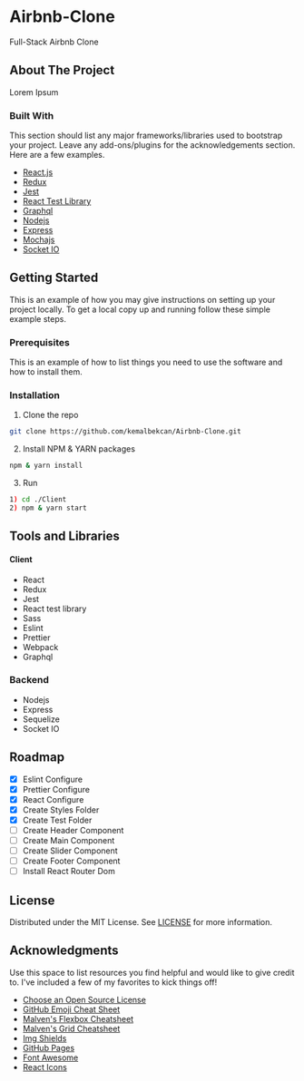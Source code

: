 # Airbnb-Clone

Full-Stack Airbnb Clone

## About The Project

Lorem Ipsum

### Built With

This section should list any major frameworks/libraries used to bootstrap your project. Leave any add-ons/plugins for the acknowledgements section. Here are a few examples.

- [React.js](https://reactjs.org/)
- [Redux](https://redux.js.org/)
- [Jest](https://jestjs.io/)
- [React Test Library](https://testing-library.com/docs/react-testing-library/intro/)
- [Graphql](https://graphql.org/)
- [Nodejs](https://nodejs.org/en/)
- [Express](https://expressjs.com/)
- [Mochajs](https://mochajs.org/)
- [Socket IO](https://socket.io/)

## Getting Started

This is an example of how you may give instructions on setting up your project locally.
To get a local copy up and running follow these simple example steps.

### Prerequisites

This is an example of how to list things you need to use the software and how to install them.

### Installation

1. Clone the repo

```sh
git clone https://github.com/kemalbekcan/Airbnb-Clone.git
```

2. Install NPM & YARN packages

```sh
npm & yarn install
```

3. Run

```sh
1) cd ./Client
2) npm & yarn start
```

## Tools and Libraries

#### Client

- React
- Redux
- Jest
- React test library
- Sass
- Eslint
- Prettier
- Webpack
- Graphql

### Backend

- Nodejs
- Express
- Sequelize
- Socket IO

## Roadmap

- [x] Eslint Configure<br />
- [x] Prettier Configure<br />
- [x] React Configure<br />
- [x] Create Styles Folder<br />
- [x] Create Test Folder<br />
- [ ] Create Header Component<br />
- [ ] Create Main Component<br />
- [ ] Create Slider Component<br />
- [ ] Create Footer Component<br />
- [ ] Install React Router Dom<br />

## License

Distributed under the MIT License. See [LICENSE](LICENSE) for more information.

## Acknowledgments

Use this space to list resources you find helpful and would like to give credit to. I've included a few of my favorites to kick things off!

- [Choose an Open Source License](https://choosealicense.com)
- [GitHub Emoji Cheat Sheet](https://www.webpagefx.com/tools/emoji-cheat-sheet)
- [Malven's Flexbox Cheatsheet](https://flexbox.malven.co/)
- [Malven's Grid Cheatsheet](https://grid.malven.co/)
- [Img Shields](https://shields.io)
- [GitHub Pages](https://pages.github.com)
- [Font Awesome](https://fontawesome.com)
- [React Icons](https://react-icons.github.io/react-icons/search)
